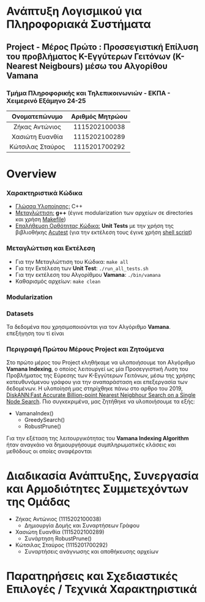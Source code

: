 # Ανάπτυξη Λογισμικού για Πληροφοριακά Συστήματα
##  Project - Μέρος Πρώτο : Προσσεγιστική Επίλυση του προβλήματος K-Εγγύτερων Γειτόνων (K-Nearest Neigbours) μέσω του Αλγορίθου **Vamana**
### Τμήμα Πληροφορικής και Τηλεπικοινωνιών - ΕΚΠΑ - Χειμερινό Εξάμηνο 24-25

<div align="center">
  
| Ονοματεπώνυμο    | Αριθμός Μητρώου  |
| :-------------:  | :-------------:  |
| Ζήκας Αντώνιος   | 1115202100038    |
| Χασιώτη Ευανθία  | 1115202100289    |
| Κώτσιλας Σταύρος | 1115201700292    |

</div>

# Overview

### Χαρακτηριστικά Κώδικα
- <ins>Γλώσσα Υλοποίησης:</ins> C++
- <ins>Μεταγλώττιση:</ins> **g++** (έγινε modularization των αρχείων σε directories και χρήση [Makefile](https://www.gnu.org/software/make/manual/make.html))
- <ins>Επαλήθευση Ορθότητας Κώδικα:</ins> **Unit Tests** με την χρήση της βιβλιοθήκης [Acutest](https://github.com/mity/acutest) (για την εκτέλεση τoυς έγινε χρήση [shell script](https://www.shellscript.sh/))

### Μεταγλώττιση και Εκτέλεση
- Για την Μεταγλώττιση του Κώδικα:
`make all`
- Για την Εκτέλεση των **Unit Test**: 
`./run_all_tests.sh`
- Για την εκτέλεση του Αλγορίθμου **Vamana**: 
`./bin/vamana`
- Καθαρισμός αρχείων: 
`make clean`

### Modularization

### Datasets
Τα δεδομένα που χρησιμοποιούνται για τον Αλγόριθμο **Vamana**. επεξήγηση του τί είναι

### Περιγραφή Πρώτου Μέρους Project και Ζητούμενα
Στο πρώτο μέρος του Project κληθήκαμε να υλοποιήσουμε τοn Αλγόριθμο **Vamana Indexing**, o oποίος λειτουργεί ως μία Προσεγγιστική Λυση του Προβλήματος της Εύρεσης των Κ-Εγγύτερων Γειτόνων, μέσω της χρήσης κατευθυνόμενου γράφου για την αναπαράσταση και επεξεργασία των δεδομένων. Η υλοποίησή μας στηρίχθηκε πάνω στο αρθρο του 2019, [DiskANN:Fast Accurate Billion-point Nearest Neigbhour Search on a Single Node Search](https://proceedings.neurips.cc/paper_files/paper/2019/file/09853c7fb1d3f8ee67a61b6bf4a7f8e6-Paper.pdf). Πιο συγκεκριμένα, μας ζητήθηκε να υλοποιήσουμε τα εξής:

- VamanaIndex()
  - GreedySearch()
  - RobustPrune()

Για την εξέταση της λειτουργικότητας του **Vamana Indexing Algorithm** ήταν αναγκάιο να δημιουργήσουμε συμπληρωματικές κλάσεις και μεθόδους οι οποίες αναφέρονται

# Διαδικασία Ανάπτυξης, Συνεργασία και Αρμοδιότητες Συμμετεχόντων της Ομάδας
- Ζήκας Αντώνιος (1115202100038)
  - Δημιουργία Δομής και Συναρτήσεων Γράφου
- Χασιώτη Ευανθία (1115202100289)
  - Συνάρτηση RobustPrune()
- Κώτσιλας Σταύρος (1115201700292)
  - Συναρτήσεις ανάγνωσης και αποθήκευσης αρχείων

# Παρατηρήσεις και Σχεδιαστικές Επιλογές / Τεχνικά Χαρακτηριστικά
